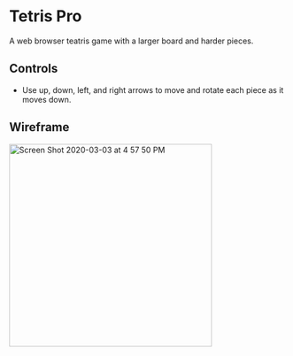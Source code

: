 # Tetris Pro
A web browser teatris game with a larger board and harder pieces.

## Controls
* Use up, down, left, and right arrows to move and rotate each piece as it moves down.

## Wireframe
<img width="366" alt="Screen Shot 2020-03-03 at 4 57 50 PM" src="https://user-images.githubusercontent.com/52806794/75823668-28c5e680-5d70-11ea-9c97-5cbc94713321.png">
